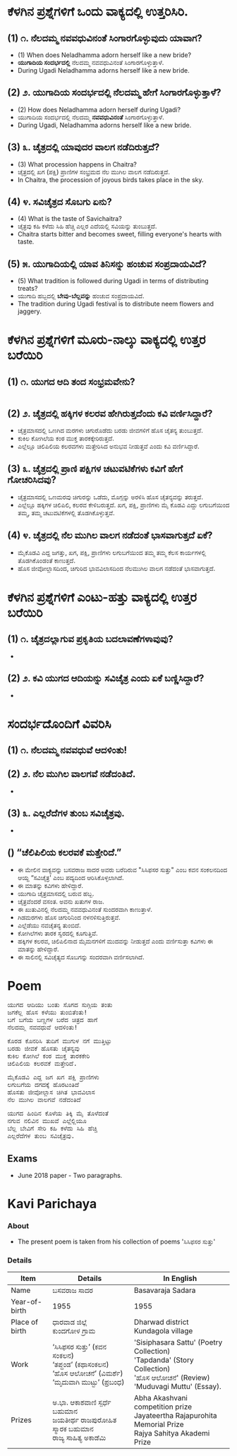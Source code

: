# ಕೆಳಗಿನ ಪ್ರಶ್ನೆಗಳಿಗೆ ಒಂದು ವಾಕ್ಯದಲ್ಲಿ ಉತ್ತರಿಸಿರಿ.
## (1) ೧. ನೆಲದಮ್ಮ ನವವಧುವಿನಂತೆ ಸಿಂಗಾರಗೊಳ್ಳುವುದು ಯಾವಾಗ?
* (1) When does Neladhamma adorn herself like a new bride?
* **ಯುಗಾದಿಯ ಸಂದರ್ಭದಲ್ಲಿ** ನೆಲದಮ್ಮ ನವವಧುವಿನಂತೆ ಸಿಂಗಾರಗೊಳ್ಳುತ್ತಾಳೆ.
* During Ugadi Neladhamma adorns herself like a new bride.

## (2) ೨. ಯುಗಾದಿಯ ಸಂದರ್ಭದಲ್ಲಿ ನೆಲದಮ್ಮ ಹೇಗೆ ಸಿಂಗಾರಗೊಳ್ಳುತ್ತಾಳೆ?
* (2) How does Neladhamma adorn herself during Ugadi?
* ಯುಗಾದಿಯ ಸಂದರ್ಭದಲ್ಲಿ ನೆಲದಮ್ಮ **ನವವಧುವಿನಂತೆ** ಸಿಂಗಾರಗೊಳ್ಳುತ್ತಾಳೆ.
* During Ugadi, Neladhamma adorns herself like a new bride.

## (3) ೩. ಚೈತ್ರದಲ್ಲಿ ಯಾವುದರ ವಾಲಗ ನಡೆದಿರುತ್ತದೆ?
* (3) What procession happens in Chaitra? 
* ಚೈತ್ರದಲ್ಲಿ ಖಗ (ಪಕ್ಷಿ) ಪ್ರಾಣಿಗಳ ಸಂಭ್ರಮದ ನೆಲ ಮುಗಿಲ ವಾಲಗ ನಡೆದಿರುತ್ತದೆ.
* In Chaitra, the procession of joyous birds takes place in the sky.

## (4) ೪. ಸವಿಚೈತ್ರದ ಸೊಬಗು ಏನು?
* (4) What is the taste of Savichaitra?
* ಚೈತ್ರವು ಕಹಿ ಕಳೆದು ಸಿಹಿ ಹೆಚ್ಚಿ ಎಲ್ಲರ ಎದೆಯಲ್ಲಿ ಸವಿಯನ್ನು ತುಂಬುತ್ತದೆ.
* Chaitra starts bitter and becomes sweet, filling everyone's hearts with taste.

## (5) ೫. ಯುಗಾದಿಯಲ್ಲಿ ಯಾವ ತಿನಿಸನ್ನು ಹಂಚುವ ಸಂಪ್ರದಾಯವಿದೆ?
* (5) What tradition is followed during Ugadi in terms of distributing treats?
* ಯುಗಾದಿ ಹಬ್ಬದಲ್ಲಿ **ಬೇವು-ಬೆಲ್ಲವನ್ನು** ಹಂಚುವ ಸಂಪ್ರದಾಯವಿದೆ.
* The tradition during Ugadi festival is to distribute neem flowers and jaggery.

# ಕೆಳಗಿನ ಪ್ರಶ್ನೆಗಳಿಗೆ ಮೂರು-ನಾಲ್ಕು ವಾಕ್ಯದಲ್ಲಿ ಉತ್ತರ ಬರೆಯಿರಿ
## (1) ೧. ಯುಗದ ಆದಿ ತಂದ ಸಂಭ್ರಮವೇನು?
<pre>
</pre>

## (2) ೨. ಚೈತ್ರದಲ್ಲಿ ಹಕ್ಕಿಗಳ ಕಲರವ ಹೇಗಿರುತ್ತದೆಂದು ಕವಿ ವರ್ಣಿಸಿದ್ದಾರೆ?
* ಚೈತ್ರಮಾಸದಲ್ಲಿ ಒಣಗಿದ ಮರಗಳು ಚಿಗುರೊಡೆದು ಬರಡು ಜೀವಗಳಿಗೆ ಹೊಸ ಚೈತನ್ಯ ತುಂಬುತ್ತದೆ.
* ಕುಕಿಲ ಕೋಗಿಲೆಯ ಕಂಠ ಮುಕ್ತ ತಾರಕಕ್ಕೇರಿರುತ್ತದೆ.
* ಎಲ್ಲೆಲ್ಲೂ ಚಿಲಿಪಿಲಿಯ ಕಲರವಗಳು ಮತ್ತೇರಿಸಿದ ಅನುಭವ ನೀಡುತ್ತವೆ ಎಂದು ಕವಿ ವರ್ಣಿಸಿದ್ದಾರೆ.

## (3) ೩. ಚೈತ್ರದಲ್ಲಿ ಪ್ರಾಣಿ ಪಕ್ಷಿಗಳ ಚಟುವಟಿಕೆಗಳು ಕವಿಗೆ ಹೇಗೆ ಗೋಚರಿಸಿದವು?
* ಚೈತ್ರಮಾಸದಲ್ಲಿ ಒಣಮರವು ಚಿಗುರನ್ನು ಒಡೆದು, ಮೊಗ್ಗನ್ನು ಅರಳಿಸಿ ಹೊಸ ಚೈತನ್ಯವನ್ನು ತರುತ್ತದೆ.
* ಎಲ್ಲೆಲ್ಲೂ ಹಕ್ಕಿಗಳ ಚಿಲಿಪಿಲಿ, ಕಲರವ ಕೇಳಿಬರುತ್ತದೆ. ಖಗ, ಪಕ್ಷಿ, ಪ್ರಾಣಿಗಳು ಮೈ ಕೊಡವಿ ಎದ್ದು ಲಗುಬಗೆಯಿಂದ ತಮ್ಮ, ತಮ್ಮ ಚಟುವಟಿಕೆಗಳಲ್ಲಿ ತೊಡಗಿಕೊಳ್ಳುತ್ತವೆ.

## (4) ೪. ಚೈತ್ರದಲ್ಲಿ ನೆಲ ಮುಗಿಲ ವಾಲಗ ನಡೆದಂತೆ ಭಾಸವಾಗುತ್ತದೆ ಏಕೆ?
* ಮೈಕೊಡವಿ ಎದ್ದ ಜಗತ್ತು, ಖಗ, ಪಕ್ಷಿ, ಪ್ರಾಣಿಗಳು ಲಗುಬಗೆಯಿಂದ ತಮ್ಮ ತಮ್ಮ ಕೆಲಸ ಕಾರ್ಯಗಳಲ್ಲಿ ತೊಡಗಿಕೊಂಡಂತೆ ಕಾಣುತ್ತದೆ.
* ಹೊಸ ಜೀವೋಲ್ಲಾಸದಿಂದ, ಚಿಗುರಿದ ಭಾವವಿಲಾಸದಿಂದ ನೆಲಮುಗಿಲ ವಾಲಗ ನಡೆದಂತೆ ಭಾಸವಾಗುತ್ತದೆ.

# ಕೆಳಗಿನ ಪ್ರಶ್ನೆಗಳಿಗೆ ಎಂಟು-ಹತ್ತು  ವಾಕ್ಯದಲ್ಲಿ ಉತ್ತರ ಬರೆಯಿರಿ
## (1)  ೧. ಚೈತ್ರದಲ್ಲಾಗುವ ಪ್ರಕೃತಿಯ ಬದಲಾವಣೆಗಳಾವುವು?
*

## (2) ೨. ಕವಿ ಯುಗದ ಆದಿಯನ್ನು ಸವಿಚೈತ್ರ ಎಂದು ಏಕೆ ಬಣ್ಣಿಸಿದ್ದಾರೆ?
*

# ಸಂದರ್ಭದೊಂದಿಗೆ ವಿವರಿಸಿ
## (1) ೧. ನೆಲದಮ್ಮ ನವವಧುವೆ ಆದಳಿಂತು!

## (2) ೨. ನೆಲ ಮುಗಿಲ ವಾಲಗವೆ ನಡೆದಂತಿದೆ.
*

## (3) ೩. ಎಲ್ಲರೆದೆಗಳ ತುಂಬ ಸವಿಚೈತ್ರವು.
*
## () “ಚೆಲಿಪಿಲಿಯ ಕಲರವಕೆ ಮತ್ತೇರಿದೆ.”
* ಈ ಮೇಲಿನ ವಾಕ್ಯವನ್ನು ಬಸವರಾಜ ಸಾದರ ಅವರು ಬರೆದಿರುವ "ಸಿಸಿಫಸರ ಸುತ್ತು" ಎಂಬ ಕವನ ಸಂಕಲನದಿಂದ ಆಯ್ದ “ಸವಿಚೈತ್ರ' ಎಂಬ ಪದ್ಯದಿಂದ ಆರಿಸಿಕೊಳ್ಳಲಾಗಿದೆ.
* ಈ ಮಾತನ್ನು ಕವಿಗಳು ಹೇಳಿದ್ದಾರೆ.
* ಯುಗಾದಿ ಚೈತ್ರಮಾಸದಲ್ಲಿ ಬರುವ ಹಬ್ಬ.
* ಚೈತ್ರವೆಂದರೆ ವಸಂತ. ಅವನು ಖತುಗಳ ರಾಜ.
* ಈ ಖುತುವಿನಲ್ಲಿ ನೆಲದಮ್ಮ ನವವಧುವಿನಂತೆ ಸುಂದರವಾಗಿ ಕಾಣುತ್ತಾಳೆ.
* ಗಿಡಮರಗಳು ಹೊಸ ಚಿಗುರಿನಿಂದ ನಳನಳಿಸುತ್ತಿರುತ್ತವೆ.
* ಎಲ್ಲೆಡೆಯು ನವಚೈತನ್ಯ ತುಂಬಿದೆ.
* ಕೋಗಿಲೆಗಳು ತಾರಕ ಸ್ವರದಲ್ಲಿ ಕೂಗುತ್ತಿವೆ.
* ಹಕ್ಕಿಗಳ ಕಲರವ, ಚಿಲಿಪಿಲಿನಾದ ಮೈಮನಗಳಿಗೆ ಮುದವನ್ನು ನೀಡುತ್ತದೆ ಎಂದು ವರ್ಣಿಸುತ್ತಾ ಕವಿಗಳು ಈ ಮಾತನ್ನು ಹೇಳಿದ್ದಾರೆ.
* ಈ ಸಾಲಿನಲ್ಲಿ ಸವಿಚೈತ್ಯದ ಸೊಬಗನ್ನು ಸಂದರವಾಗಿ ವರ್ಣಿಸಲಾಗಿದೆ.

# Poem
<pre>
ಯುಗದ ಆದಿಯು ಬಂತು ಸೊಗದ ಸುಗ್ಗಿಯ ತಂತು
ಜಗಕೆಲ್ಲ ಹೊಸ ಕಳೆಯು ತುಂಬಿತೆಂತು!
ಬಗೆ ಬಗೆಯ ಬಣ್ಣಗಳ ಬರೆದ ಚಿತ್ರದ ಹಾಗೆ
ನೆಲದಮ್ಮ ನವವಧುವೆ ಆದಳಿಂತು!
</pre>

<pre>
ಕೊರಡ ಕೊನರಿಸಿ ತುದಿಗೆ ಮುಗುಳ ನಗೆ ಮುತ್ತಿಟ್ಟು
ಬರಡು ಜೀವಕೆ ಹೊಸತು ಚೈತನ್ಯವು
ಕುಕಿಲ ಕೋಗಿಲೆ ಕಂಠ ಮುಕ್ತ ತಾರಕಕೇರಿ
ಚಿಲಿಪಿಲಿಯ ಕಲರವಕೆ ಮತ್ತೇರಿದೆ.
</pre>

<pre>
ಮೈಕೊಡವಿ ಎದ್ದ ಜಗ ಖಗ ಪಕ್ಷಿ ಪ್ರಾಣಿಗಳು
ಲಗುಬಗೆಯ ದಗದಕ್ಕೆ ಹೊರಟಂತಿದೆ
ಹೊಸತು ಜೀವೋಲ್ಲಾಸ ಚಿಗಿತ ಭಾವವಿಲಾಸ
ನೆಲ ಮುಗಿಲ ವಾಲಗವೆ ನಡೆದಂತಿದೆ
</pre>

<pre>
ಯುಗದ ಹಿಂದಿನ ಕೊಳೆಯ ತಿಕ್ಕಿ ಮೈ ತೊಳೆದಂತೆ
ನಗುವ ನಲಿವಿನ ಮುಖವೆ ಎಲ್ಲೆಲ್ಲಿಯೂ
ಬೆಲ್ಲ ಬೇವಿಗೆ ಸೇರಿ ಕಹಿ ಕಳೆದು ಸಿಹಿ ಹೆಚ್ಚಿ
ಎಲ್ಲರೆದೆಗಳ ತುಂಬ ಸವಿಚೈತ್ರವು.</pre>
</pre>

## Exams
* June 2018 paper - Two paragraphs.

# Kavi Parichaya
### About 
* The present poem is taken from his collection of poems 'ಸಿಸಿಫಸರ ಸುತ್ತು'

### Details
|Item | Details| In English|
|-|-|-|
|Name |ಬಸವರಾಜ ಸಾದರ| Basavaraja Sadara
|Year-of-birth|1955|1955
|Place of birth|ಧಾರವಾಡ ಜಿಲ್ಲೆ <br> ಕುಂದಗೋಳ ಗ್ರಾಮ| Dharwad district <br> Kundagola village
|Work |  ‘ಸಿಸಿಫಸರ ಸುತ್ತು’ (ಕವನ ಸಂಕಲನ) <br> ‘ತಪ್ದಂಡ’ (ಕಥಾಸಂಕಲನ) <br> ‘ಹೊಸ ಆಲೋಚನೆ’ (ವಿಮರ್ಶೆ) <br> ‘ಮೃದುವಾಗಿ ಮುಟ್ಟು’ (ಪ್ರಬಂಧ) | 'Sisiphasara Sattu' (Poetry Collection) <br> 'Tapdanda' (Story Collection)<br> 'ಹೊಸ ಆಲೋಚನೆ' (Review)<br> 'Muduvagi Muttu' (Essay).
|Prizes| ಅ.ಭಾ. ಆಕಾಶವಾಣಿ ಸ್ಪರ್ಧೆ ಬಹುಮಾನ <br> ಜಯತೀರ್ಥ ರಾಜಪುರೋಹಿತ ಸ್ಮಾರಕ ಬಹುಮಾನ <br> ರಾಜ್ಯ ಸಾಹಿತ್ಯ ಅಕಾಡೆಮಿ | Abha Akashvani competition prize <br>  Jayateertha Rajapurohita Memorial Prize <br> Rajya Sahitya Akademi Prize |
